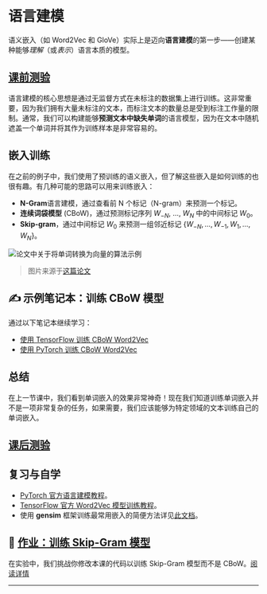 <!--
CO_OP_TRANSLATOR_METADATA:
{
  "original_hash": "7ba20f54a5bfcd6521018cdfb17c7c57",
  "translation_date": "2025-09-23T12:43:17+00:00",
  "source_file": "lessons/5-NLP/15-LanguageModeling/README.md",
  "language_code": "zh"
}
-->
# 语言建模

语义嵌入（如 Word2Vec 和 GloVe）实际上是迈向**语言建模**的第一步——创建某种能够*理解*（或*表示*）语言本质的模型。

## [课前测验](https://ff-quizzes.netlify.app/en/ai/quiz/29)

语言建模的核心思想是通过无监督方式在未标注的数据集上进行训练。这非常重要，因为我们拥有大量未标注的文本，而标注文本的数量总是受到标注工作量的限制。通常，我们可以构建能够**预测文本中缺失单词**的语言模型，因为在文本中随机遮盖一个单词并将其作为训练样本是非常容易的。

## 嵌入训练

在之前的例子中，我们使用了预训练的语义嵌入，但了解这些嵌入是如何训练的也很有趣。有几种可能的思路可以用来训练嵌入：

* **N-Gram**语言建模，通过查看前 N 个标记（N-gram）来预测一个标记。
* **连续词袋模型** (CBoW)，通过预测标记序列 $W_{-N}$, ..., $W_N$ 中的中间标记 $W_0$。
* **Skip-gram**，通过中间标记 $W_0$ 来预测一组邻近标记 {$W_{-N},\dots, W_{-1}, W_1,\dots, W_N$}。

![论文中关于将单词转换为向量的算法示例](../../../../../translated_images/example-algorithms-for-converting-words-to-vectors.fbe9207a726922f6f0f5de66427e8a6eda63809356114e28fb1fa5f4a83ebda7.zh.png)

> 图片来源于[这篇论文](https://arxiv.org/pdf/1301.3781.pdf)

## ✍️ 示例笔记本：训练 CBoW 模型

通过以下笔记本继续学习：

* [使用 TensorFlow 训练 CBoW Word2Vec](CBoW-TF.ipynb)
* [使用 PyTorch 训练 CBoW Word2Vec](CBoW-PyTorch.ipynb)

## 总结

在上一节课中，我们看到单词嵌入的效果非常神奇！现在我们知道训练单词嵌入并不是一项非常复杂的任务，如果需要，我们应该能够为特定领域的文本训练自己的单词嵌入。

## [课后测验](https://ff-quizzes.netlify.app/en/ai/quiz/30)

## 复习与自学

* [PyTorch 官方语言建模教程](https://pytorch.org/tutorials/beginner/nlp/word_embeddings_tutorial.html)。
* [TensorFlow 官方 Word2Vec 模型训练教程](https://www.TensorFlow.org/tutorials/text/word2vec)。
* 使用 **gensim** 框架训练最常用嵌入的简便方法详见[此文档](https://pytorch.org/tutorials/beginner/nlp/word_embeddings_tutorial.html)。

## 🚀 [作业：训练 Skip-Gram 模型](lab/README.md)

在实验中，我们挑战你修改本课的代码以训练 Skip-Gram 模型而不是 CBoW。[阅读详情](lab/README.md)

---

